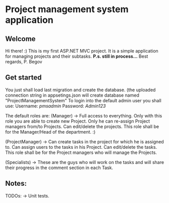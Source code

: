 # Project management system application

## Welcome
Hi there! :)
This is my first ASP.NET MVC project. It is a simple application for managing projects and their subtasks. 
**P.s. still in process...**
Best regards, 
P. Begov

## Get started

You just shall load last migration and create the database. (the uploaded connection string in appsetings.json will create database named "ProjectManagementSystem"
To login into the default admin user you shall use: Username: *pmsadmin* Password: *Admin123*

The default roles are:
(Manager) -> Full access to everything. Only with this role you are able to create new Project. Only he can re-assign Project managers from/to Projects. Can edit/delete the projects.
This role shall be for the Manager/Head of the department. :)

(ProjectManager) -> Can create tasks in the project for which he is assigned to. Can assign users to the tasks in his Project. Can edit/delete the tasks.
This role shall be for the Project managers who will manage the Projects.

(Specialists) -> These are the guys who will work on the tasks and will share their progress in the comment section in each Task.


## Notes:
TODOs:
-> Unit tests.
